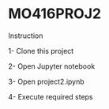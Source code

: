 # MO416PROJ2

Instruction

1- Clone this project

2- Open Jupyter notebook

3- Open project2.ipynb

4- Execute required steps
